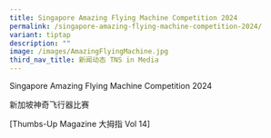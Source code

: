 ```yaml
---
title: Singapore Amazing Flying Machine Competition 2024
permalink: /singapore-amazing-flying-machine-competition-2024/
variant: tiptap
description: ""
image: /images/AmazingFlyingMachine.jpg
third_nav_title: 新闻动态 TNS in Media
---
```

<p>Singapore Amazing Flying Machine Competition 2024</p>
<p>新加坡神奇飞行器比赛</p>
<p>[Thumbs-Up Magazine 大拇指 Vol 14]</p>